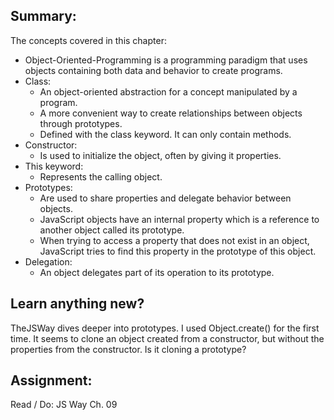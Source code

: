 ## Summary:
The concepts covered in this chapter:

* Object-Oriented-Programming is a programming paradigm that uses objects containing both data and behavior to create programs.
* Class:
    * An object-oriented abstraction for a concept
    manipulated by a program. 
    * A more convenient way to create relationships between objects through prototypes. 
    * Defined with the class keyword. It can only contain methods. 
* Constructor:
    * Is used to initialize the object, often by giving it properties. 
* This keyword:
    * Represents the calling object.
* Prototypes:
    * Are used to share properties and delegate behavior between objects.
    * JavaScript objects have an internal property which is a reference to another object called its prototype.
    * When trying to access a property that does not exist in an object, JavaScript tries to find this property in the prototype of this object.
* Delegation: 
    * An object delegates part of its operation to its prototype.

## Learn anything new?
TheJSWay dives deeper into prototypes. I used Object.create() for the first time. It seems to clone an object created from a constructor, but without the properties from the constructor. Is it cloning a prototype?


## Assignment:
Read / Do: JS Way Ch. 09